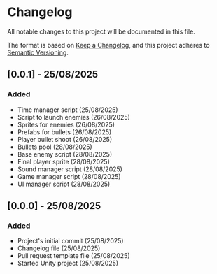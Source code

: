 # Changelog

All notable changes to this project will be documented in this file.

The format is based on [Keep a Changelog](https://keepachangelog.com/en/1.1.0/),
and this project adheres to [Semantic Versioning](https://semver.org/spec/v2.0.0.html).

## [0.0.1] - 25/08/2025

### Added

 - Time manager script (25/08/2025)
 - Script to launch enemies (26/08/2025)
 - Sprites for enemies (26/08/2025)
 - Prefabs for bullets (26/08/2025)
 - Player bullet shoot (26/08/2025)
 - Bullets pool (28/08/2025)
 - Base enemy script (28/08/2025)
 - Final player sprite (28/08/2025)
 - Sound manager script (28/08/2025)
 - Game manager script (28/08/2025)
 - UI manager script (28/08/2025)


## [0.0.0] - 25/08/2025

### Added

 - Project's initial commit (25/08/2025)
 - Changelog file (25/08/2025)
 - Pull request template file (25/08/2025)
 - Started Unity project (25/08/2025)